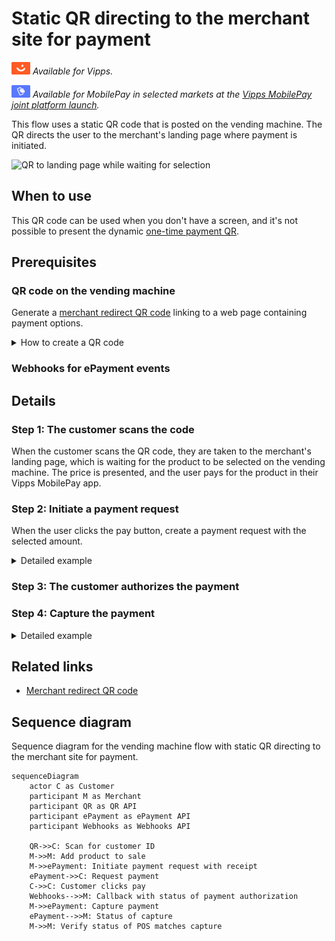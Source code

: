 <!-- START_METADATA
---
title: Static QR directing to the merchant site for payment
sidebar_label: Static QR direct to merchant site for payment
sidebar_position: 30
hide_table_of_contents: false
pagination_next: null
pagination_prev: null
---

import REGISTERWEBHOOK from '../_common/_register_epayment_webhook.md'
import AUTHORIZEPAYMENT from '../_common/_customer_authorizes_epayment.md'

END_METADATA -->

# Static QR directing to the merchant site for payment

![Vipps](../images/vipps.png) *Available for Vipps.*

![MobilePay](../images/mp.png) *Available for MobilePay in selected markets at the [Vipps MobilePay joint platform launch](https://www.vippsmobilepay.com/#about).*

This flow uses a static QR code that is posted on the vending machine.
The QR directs the user to the merchant's landing page where payment is initiated.

![QR to landing page while waiting for selection](images/2_qr_to_landing_page_waiting_for_selection.png)

## When to use

This QR code can be used when you don't have a screen, and it's not possible to present the dynamic [one-time payment QR](one-time-payment.md).

## Prerequisites

### QR code on the vending machine

Generate a [merchant redirect QR code](https://developer.vippsmobilepay.com/docs/APIs/qr-api/vipps-qr-api#merchant-redirect-qr-codes)
linking to a web page containing payment options.

<details>
<summary>How to create a QR code</summary>
<div>

The QR code contains a `Id` that connects it to the vending machine where it is located.

Here is an example HTTP POST:

[`POST:/qr/v1/merchant-redirect`](https://developer.vippsmobilepay.com/api/qr/#operation/CreateMerchantRedirectQr)

```json
{
  "id": "vending_machine_122_qr",
  "redirectUrl": "https://example.com/myvendingmachines"
}
```
</div>
</details>

### Webhooks for ePayment events

<REGISTERWEBHOOK />

## Details

### Step 1: The customer scans the code

When the customer scans the QR code, they are taken to the merchant's landing page, which is waiting for the product to be selected on the vending machine.
The price is presented, and the user pays for the product in their Vipps MobilePay app.

### Step 2: Initiate a payment request

When the user clicks the pay button, create a payment request with the selected amount.

<details>
<summary>Detailed example</summary>
<div>

Since the customer has scanned from their phone, you don't need their phone number.
This payment command can do an app-switch and open their Vipps MobilePay app with the payment request.
Specify `"userFlow": "WEB_REDIRECT"` to redirect the user to the app.

You may include a receipt at this time.

Specify `"customerInteraction": "CUSTOMER_PRESENT"`.

Here is an example HTTP POST:

[`POST:/epayment/v1/payments`](https://developer.vippsmobilepay.com/api/epayment#tag/CreatePayments/operation/createPayment)

With body:

```json
{
  "amount": {
    "value": 3000,
    "currency": "NOK"
  },
  "paymentMethod": {
    "type": "WALLET"
  },
  "customer": {
    "phoneNumber": 4791234567
  },
  "customerInteraction": "CUSTOMER_PRESENT",
  "receipt":{
    "orderLines": [
      {
        "name": "Fanta",
        "id": "21231211",
        "totalAmount": 3000,
        "totalAmountExcludingTax": 2250,
        "totalTaxAmount": 750,
        "taxPercentage": 25,
      },
    ],
    "bottomLine": {
      "currency": "NOK",
      "posId": "vending_machine_12345"
    },
   "receiptNumber": "0527013501"
  },
  "reference": 2486791679658155992,
  "userFlow": "WEB_REDIRECT",
  "returnUrl": "http://example.com/redirect?reference=2486791679658155992",
  "paymentDescription": "Vending machine purchase"
}
```

</div>
</details>


### Step 3: The customer authorizes the payment

<AUTHORIZEPAYMENT />


### Step 4: Capture the payment

<details>
<summary>Detailed example</summary>
<div>

[`POST:/epayment/v1/payments/{reference}/capture`](/api/epayment/#tag/AdjustPayments/operation/capturePayment)

With body:

```json
{
  "modificationAmount": {
    "value": 3000,
    "currency": "NOK"
  }
}
```

</div>
</details>

## Related links

* [Merchant redirect QR code](https://developer.vippsmobilepay.com/docs/APIs/qr-api/vipps-qr-api#merchant-redirect-qr-codes)

## Sequence diagram

Sequence diagram for the vending machine flow with static QR directing to the merchant site for payment.

``` mermaid
sequenceDiagram
    actor C as Customer
    participant M as Merchant
    participant QR as QR API
    participant ePayment as ePayment API
    participant Webhooks as Webhooks API
    
    QR->>C: Scan for customer ID
    M->>M: Add product to sale
    M->>ePayment: Initiate payment request with receipt
    ePayment->>C: Request payment
    C->>C: Customer clicks pay
    Webhooks-->>M: Callback with status of payment authorization
    M->>ePayment: Capture payment
    ePayment-->>M: Status of capture
    M->>M: Verify status of POS matches capture
```
